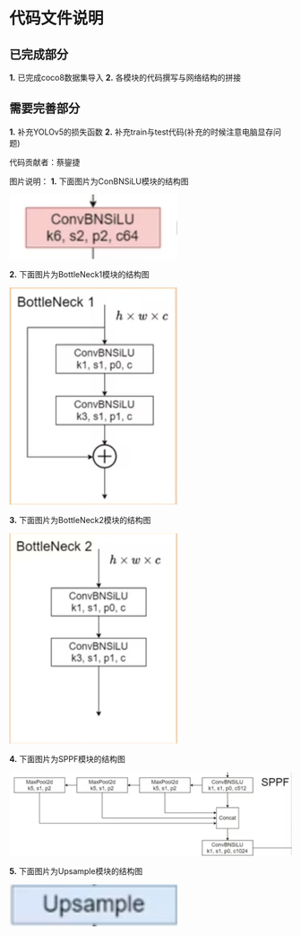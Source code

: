 # 代码文件说明

## 已完成部分
**1.** 已完成coco8数据集导入
**2.** 各模块的代码撰写与网络结构的拼接

## 需要完善部分
**1.** 补充YOLOv5的损失函数
**2.** 补充train与test代码(补充的时候注意电脑显存问题)

代码贡献者：蔡鋆捷

图片说明：
**1.** 下面图片为ConBNSiLU模块的结构图

<img src="./image/ConBNSiLU.png" alt="ConBNSiLU模块" width="300" />

**2.** 下面图片为BottleNeck1模块的结构图

<img src="./image/BottleNeck1.png" alt="图片描述" width="300" />

**3.** 下面图片为BottleNeck2模块的结构图

<img src="./image/BottleNeck2.png" alt="图片描述" width="300" />

**4.** 下面图片为SPPF模块的结构图

<img src="./image/SPPF.png" alt="图片描述" width="600" />

**5.** 下面图片为Upsample模块的结构图

<img src="./image/Upsample模块.png" alt="图片描述" width="300" />